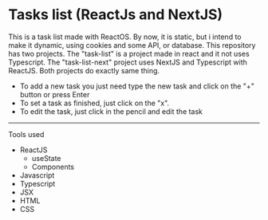 # Tasks list (ReactJs and NextJS)
 This is a task list made with ReactOS. By now, it is static, but i intend to make it dynamic, using cookies and some API, or database. This repository has two projects. The "task-list" is a project made in react and it not uses Typescript. The "task-list-next" project uses NextJS and Typescript with ReactJS. Both projects do exactly same thing.
  
  - To add a new task you just need type the new task and click on the "+" button or press Enter
  - To set a task as finished, just click on the "x".
  - To edit the task, just click in the pencil and edit the task

---

  Tools used

  - ReactJS
    - useState
    - Components
  - Javascript
  - Typescript
  - JSX
  - HTML
  - CSS
